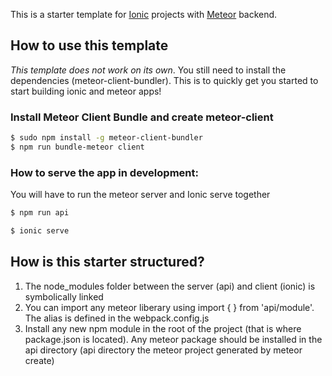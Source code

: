 This is a starter template for [Ionic](http://ionicframework.com/docs/) projects with [Meteor](http://docs.meteor.com/#/full/) backend.

## How to use this template

*This template does not work on its own*. You still need to install the dependencies (meteor-client-bundler). This is to quickly get you started to start building ionic and meteor apps!

### Install Meteor Client Bundle and create meteor-client

```bash
$ sudo npm install -g meteor-client-bundler
$ npm run bundle-meteor client 
```


### How to serve the app in development:

You will have to run the meteor server and Ionic serve together

```bash
$ npm run api
```
```bash
$ ionic serve
```

## How is this starter structured?

1) The node_modules folder between the server (api) and client (ionic) is symbolically linked
2) You can import any meteor liberary using import {  } from 'api/module'. The alias is defined in the webpack.config.js
3) Install any new npm module in the root of the project (that is where package.json is located). Any meteor package should be installed in the api directory (api directory the meteor project generated by meteor create)


